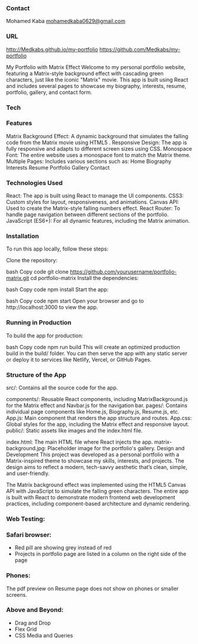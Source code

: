### Contact
Mohamed Kaba
mohamedkaba0629@gmail.com
### URL 
http://Medkabs.github.io/my-portfolio
https://github.com/Medkabs/my-portfolio

My Portfolio with Matrix Effect
Welcome to my personal portfolio website, featuring a Matrix-style background effect with cascading green characters, just like the iconic "Matrix" movie. This app is built using React and includes several pages to showcase my biography, interests, resume, portfolio, gallery, and contact form.
### Tech
### Features
Matrix Background Effect: A dynamic background that simulates the falling code from the Matrix movie using HTML5 <canvas>.
Responsive Design: The app is fully responsive and adapts to different screen sizes using CSS.
Monospace Font: The entire website uses a monospace font to match the Matrix theme.
Multiple Pages: Includes various sections such as:
Home
Biography
Interests
Resume
Portfolio
Gallery
Contact
### Technologies Used
React: The app is built using React to manage the UI components.
CSS3: Custom styles for layout, responsiveness, and animations.
Canvas API: Used to create the Matrix-style falling numbers effect.
React Router: To handle page navigation between different sections of the portfolio.
JavaScript (ES6+): For all dynamic features, including the Matrix animation.
### Installation
To run this app locally, follow these steps:

Clone the repository:

bash
Copy code
git clone https://github.com/yourusername/portfolio-matrix.git
cd portfolio-matrix
Install the dependencies:

bash
Copy code
npm install
Start the app:

bash
Copy code
npm start
Open your browser and go to http://localhost:3000 to view the app.

### Running in Production
To build the app for production:

bash
Copy code
npm run build
This will create an optimized production build in the build/ folder. You can then serve the app with any static server or deploy it to services like Netlify, Vercel, or GitHub Pages.

### Structure of the App
src/: Contains all the source code for the app.

components/: Reusable React components, including MatrixBackground.js for the Matrix effect and Navbar.js for the navigation bar.
pages/: Contains individual page components like Home.js, Biography.js, Resume.js, etc.
App.js: Main component that renders the app structure and routes.
App.css: Global styles for the app, including the Matrix effect and responsive layout.
public/: Static assets like images and the index.html file.

index.html: The main HTML file where React injects the app.
matrix-background.jpg: Placeholder image for the portfolio's gallery.
Design and Development
This project was developed as a personal portfolio with a Matrix-inspired theme to showcase my skills, interests, and projects. The design aims to reflect a modern, tech-savvy aesthetic that’s clean, simple, and user-friendly.

The Matrix background effect was implemented using the HTML5 Canvas API with JavaScript to simulate the falling green characters. The entire app is built with React to demonstrate modern frontend web development practices, including component-based architecture and dynamic rendering.

### Web Testing:

### Safari browser: 
- Red pill are showing grey instead of red
- Projects in portfolio page are listed in a column on the right side of the page

### Phones:

The pdf preview on Resume page does not show on phones or smaller screens. 

### Above and Beyond: 
- Drag and Drop
- Flex Grid
- CSS Media and Queries


